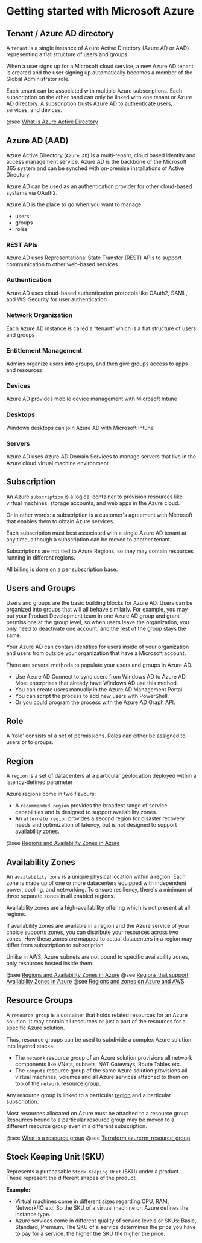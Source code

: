 # Getting started with Microsoft Azure

## Tenant / Azure AD directory

A `tenant` is a single instance of Azure Active Directory (Azure AD or AAD)
representing a flat structure of users and groups.

When a user signs up for a Microsoft cloud service, a new Azure AD tenant is created
and the user signing up automatically becomes a member of the Global Administrator role.

Each tenant can be associated with multiple Azure subscriptions. 
Each subscription on the other hand can only be linked with one tenant or Azure AD directory. 
A subscription trusts Azure AD to authenticate users, services, and devices.

@see [What is Azure Active Directory](https://docs.microsoft.com/en-us/azure/active-directory/fundamentals/active-directory-whatis)

## Azure AD (AAD)

Azure Active Directory (`Azure AD`) is a multi-tenant, cloud based identity and access
management service. Azure AD is the backbone of the Microsoft 365 system and can be synched with 
on-premise installations of Active Directory.

Azure AD can be used as an authentication provider for other cloud-based systems via OAuth2.

Azure AD is the place to go when you want to manage 
* users
* groups
* roles

### REST APIs 
Azure AD uses Representational State Transfer (REST) APIs to support communication to other web-based services

### Authentication
Azure AD uses cloud-based authentication protocols like OAuth2, SAML, and WS-Security for user authentication

### Network Organization
Each Azure AD instance is called a “tenant” which is a flat structure of users and groups

### Entitlement Management
Admins organize users into groups, and then give groups access to apps and resources

### Devices
Azure AD provides mobile device management with Microsoft Intune

### Desktops
Windows desktops can join Azure AD with Microsoft Intune

### Servers
Azure AD uses Azure AD Domain Services to manage servers that live in the Azure cloud virtual machine environment

## Subscription

An Azure `subscription` is a logical container to provision resources like virtual machines,
storage accounts, and web apps in the Azure cloud.

Or in other words: a subscription is a customer's agreement with Microsoft that enables them to obtain Azure services. 

Each subscription must best associated with a single Azure AD tenant at any time, although
a subscription can be moved to another tenant.

Subscriptions are not tied to Azure Regions, so they may contain resources running in different
regions.

All billing is done on a per subscription base.

## Users and Groups

Users and groups are the basic building blocks for Azure AD. 
Users can be organized into groups that will all behave similarly. 
For example, you may put your Product Development team in one Azure AD group and grant permissions at the group level, so when users leave the organization, you only need to deactivate one account, and the rest of the group stays the same.

Your Azure AD can contain identities for users inside of your organization and users from outside your organization that have a Microsoft account.

There are several methods to populate your users and groups in Azure AD.

* Use Azure AD Connect to sync users from Windows AD to Azure AD. Most enterprises that already have Windows AD use this method.
* You can create users manually in the Azure AD Management Portal.
* You can script the process to add new users with PowerShell.
* Or you could program the process with the Azure AD Graph API.

## Role

A 'role' consists of a set of permissions.
Roles can either be assigned to users or to groups.

## Region

A `region` is a set of datacenters at a particular geolocation deployed within a latency-defined parameter

Azure regions come in two flavours:

* A `recommended region` provides the broadest range of service capabilities and is designed
to support availability zones.
* An `alternate region` provides a second region for disaster recovery needs and optimization
of latency, but is not designed to support availability zones.

@see [Regions and Availability Zones in Azure](https://docs.microsoft.com/de-de/azure/availability-zones/az-overview)

## Availability Zones

An `availability zone` is a unique physical location within a region.
Each zone is made up of one or more datacenters equipped with independent power, cooling, and networking. 
To ensure resiliency, there's a minimum of three separate zones in all enabled regions.

Availability zones are a high-availability offering which is not present at all regions.

If availability zones are available in a region and the Azure service of your choice supports zones, you can distribute
your resources across two zones. How these zones are mapped to actual datacenters in a region may differ from
subscription to subscription.

Unlike in AWS, Azure subnets are not bound to specific availability zones, only resources hosted inside them.

@see [Regions and Availability Zones in Azure](https://docs.microsoft.com/en-us/azure/availability-zones/az-overview)
@see [Regions that support Availability Zones in Azure](https://docs.microsoft.com/de-de/azure/availability-zones/az-region)
@see [Regions and zones on Azure and AWS](https://docs.microsoft.com/en-us/azure/architecture/aws-professional/regions-zones)

## Resource Groups

A `resource group` is a container that holds related resources for an Azure solution. 
It may contain all resources or just a part of the resources for a specific Azure solution.

Thus, resource groups can be used to subdivide a complex Azure solution into layered stacks:

* The `network` resource group of an Azure solution provisions all network components like VNets, subnets, NAT Gateways, Route Tables etc.
* The `compute` resource group of the same Azure solution provisions all virtual machines, volumes and all Azure services attached to them on top of the `network` resource group. 

Any resource group is linked to a particular [region](#region) and a particular [subscription](#subscription).

Most resources allocated on Azure must be attached to a resource group. 
Resources bound to a particular resource group may be moved to a different resource group even in a different subscription.
 
@see [What is a resource group](https://docs.microsoft.com/en-ie/azure/azure-resource-manager/management/manage-resource-groups-portal#what-is-a-resource-group)
@see [Terraform azurerm_resource_group](https://www.terraform.io/docs/providers/azurerm/r/resource_group.html)

## Stock Keeping Unit (SKU)

Represents a purchasable `Stock Keeping Unit` (SKU) under a product. These represent the different shapes of the product.

__Example:__

* Virtual machines come in different sizes regarding CPU, RAM, Network/IO etc. So the SKU of a virtual machine on Azure defines
the instance type. 
* Azure services come in different quality of service levels or SKUs: Basic, Standard, Premium. The SKU of a service
determines the price you have to pay for a service: the higher the SKU the higher the price. 